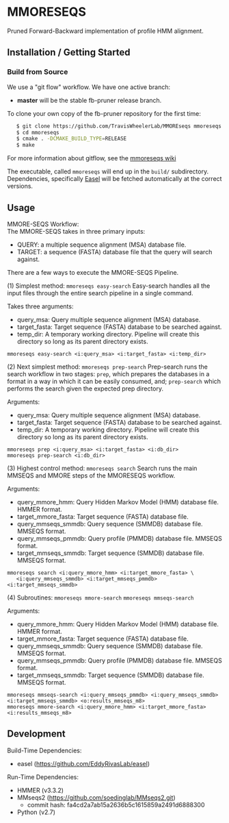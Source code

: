 # MMORESEQS

Pruned Forward-Backward implementation of profile HMM alignment.

## Installation / Getting Started

### Build from Source

We use a "git flow" workflow. We have one active branch:
* **master** will be the stable fb-pruner release branch.  

To clone your own copy of the fb-pruner repository for the first time:

```bash
   $ git clone https://github.com/TravisWheelerLab/MMOREseqs mmoreseqs
   $ cd mmoreseqs
   $ cmake . -DCMAKE_BUILD_TYPE=RELEASE
   $ make
```

For more information about gitflow, see the
[mmoreseqs wiki](https://github.com/TravisWheelerLab/MMOREseqs/wiki)

The executable, called `mmoreseqs` will end up in the `build/` subdirectory.
Dependencies, specifically [Easel](https://github.com/EddyRivasLab/easel) will
be fetched automatically at the correct versions.

## Usage

MMORE-SEQS Workflow:  
The MMORE-SEQS takes in three primary inputs:

- QUERY: a multiple sequence alignment (MSA) database file.  
- TARGET: a sequence (FASTA) database file that the query will search against.

There are a few ways to execute the MMORE-SEQS Pipeline.  

(1) Simplest method: `mmoreseqs easy-search`
Easy-search handles all the input files through the entire search pipeline in a single command.  

Takes three arguments:

- query_msa: Query multiple sequence alignment (MSA) database.  
- target_fasta: Target sequence (FASTA) database to be searched against.  
- temp_dir: A temporary working directory. Pipeline will create this directory so long as its parent directory exists.  

```
mmoreseqs easy-search <i:query_msa> <i:target_fasta> <i:temp_dir>
```

(2) Next simplest method: `mmoreseqs prep-search`
Prep-search runs the search workflow in two stages: `prep`, which prepares the databases in a format in a way in which it can be easily consumed, and; `prep-search` which performs the search given the expected prep directory.

Arguments:

- query_msa: Query multiple sequence alignment (MSA) database.  
- target_fasta: Target sequence (FASTA) database to be searched against.  
- temp_dir: A temporary working directory. Pipeline will create this directory so long as its parent directory exists.  

```
mmoreseqs prep <i:query_msa> <i:target_fasta> <i:db_dir>
mmoreseqs prep-search <i:db_dir>
```

(3) Highest control method: `mmoreseqs search`
Search runs the main MMSEQS and MMORE steps of the MMORESEQS workflow.  

Arguments:

- query_mmore_hmm: Query Hidden Markov Model (HMM) database file. HMMER format.  
- target_mmore_fasta: Target sequence (FASTA) database file.  
- query_mmseqs_smmdb: Query sequence (SMMDB) database file. MMSEQS format.  
- query_mmseqs_pmmdb: Query profile (PMMDB) database file. MMSEQS format.  
- target_mmseqs_smmdb: Target sequence (SMMDB) database file. MMSEQS format.  

```
mmoreseqs search <i:query_mmore_hmm> <i:target_mmore_fasta> \
   <i:query_mmseqs_smmdb> <i:target_mmseqs_pmmdb> <i:target_mmseqs_smmdb>
```

(4) Subroutines: `mmoreseqs mmore-search` `mmoreseqs mmseqs-search`  

Arguments:

- query_mmore_hmm: Query Hidden Markov Model (HMM) database file. HMMER format.  
- target_mmore_fasta: Target sequence (FASTA) database file.  
- query_mmseqs_smmdb: Query sequence (SMMDB) database file. MMSEQS format.  
- query_mmseqs_pmmdb: Query profile (PMMDB) database file. MMSEQS format.  
- target_mmseqs_smmdb: Target sequence (SMMDB) database file. MMSEQS format.  

```
mmoreseqs mmseqs-search <i:query_mmseqs_pmmdb> <i:query_mmseqs_smmdb> <i:target_mmseqs_smmdb> <o:results_mmseqs_m8>
mmoreseqs mmore-search <i:query_mmore_hmm> <i:target_mmore_fasta> <i:results_mmseqs_m8>
```

## Development

Build-Time Dependencies:

- easel (https://github.com/EddyRivasLab/easel)

Run-Time Dependencies:

- HMMER (v3.3.2)
- MMseqs2 (https://github.com/soedinglab/MMseqs2.git) 
   - commit hash: fa4cd2a7ab15a2636b5c1615859a2491d6888300  
- Python (v2.7)
